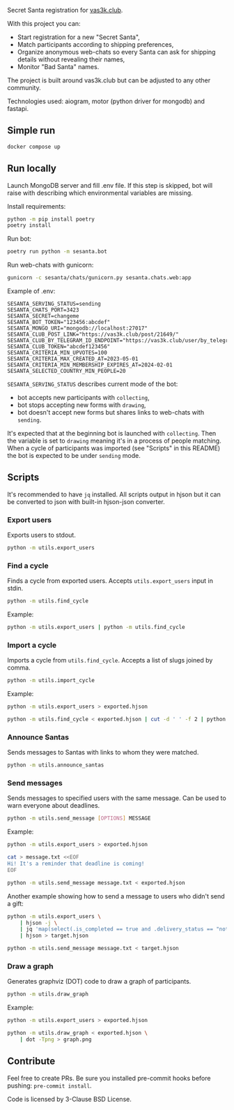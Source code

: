 Secret Santa registration for [vas3k.club](https://vas3k.club).

With this project you can:

- Start registration for a new "Secret Santa",
- Match participants according to shipping preferences,
- Organize anonymous web-chats so every Santa can ask for shipping details without
  revealing their names,
- Monitor "Bad Santa" names.

The project is built around vas3k.club but can be adjusted to any other community.

Technologies used: aiogram, motor (python driver for mongodb) and fastapi.

## Simple run

```sh
docker compose up
```

## Run locally

Launch MongoDB server and fill .env file. If this step is skipped, bot will raise with
describing which environmental variables are missing.

Install requirements:

```sh
python -m pip install poetry
poetry install
```

Run bot:

```sh
poetry run python -m sesanta.bot
```

Run web-chats with gunicorn:

```sh
gunicorn -c sesanta/chats/gunicorn.py sesanta.chats.web:app
```

Example of .env:

```
SESANTA_SERVING_STATUS=sending
SESANTA_CHATS_PORT=3423
SESANTA_SECRET=changeme
SESANTA_BOT_TOKEN="123456:abcdef"
SESANTA_MONGO_URI="mongodb://localhost:27017"
SESANTA_CLUB_POST_LINK="https://vas3k.club/post/21649/"
SESANTA_CLUB_BY_TELEGRAM_ID_ENDPOINT="https://vas3k.club/user/by_telegram_id"
SESANTA_CLUB_TOKEN="abcdef123456"
SESANTA_CRITERIA_MIN_UPVOTES=100
SESANTA_CRITERIA_MAX_CREATED_AT=2023-05-01
SESANTA_CRITERIA_MIN_MEMBERSHIP_EXPIRES_AT=2024-02-01
SESANTA_SELECTED_COUNTRY_MIN_PEOPLE=20
```

`SESANTA_SERVING_STATUS` describes current mode of the bot:

- bot accepts new participants with `collecting`,
- bot stops accepting new forms with `drawing`,
- bot doesn't accept new forms but shares links to web-chats with `sending`.

It's expected that at the beginning bot is launched with `collecting`. Then the variable
is set to `drawing` meaning it's in a process of people matching. When a cycle of
participants was imported (see "Scripts" in this README) the bot is expected to be under
`sending` mode.

## Scripts

It's recommended to have `jq` installed. All scripts output in hjson but it can be
converted to json with built-in hjson-json converter.

### Export users

Exports users to stdout.

```sh
python -m utils.export_users
```

### Find a cycle

Finds a cycle from exported users. Accepts `utils.export_users` input in stdin.

```sh
python -m utils.find_cycle
```

Example:

```sh
python -m utils.export_users | python -m utils.find_cycle
```

### Import a cycle

Imports a cycle from `utils.find_cycle`. Accepts a list of slugs joined by comma.

```sh
python -m utils.import_cycle
```

Example:

```sh
python -m utils.export_users > exported.hjson

python -m utils.find_cycle < exported.hjson | cut -d ' ' -f 2 | python -m utils.import_cycle
```

### Announce Santas

Sends messages to Santas with links to whom they were matched.

```sh
python -m utils.announce_santas
```

### Send messages

Sends messages to specified users with the same message. Can be used to warn everyone
about deadlines.

```sh
python -m utils.send_message [OPTIONS] MESSAGE
```

Example:

```sh
python -m utils.export_users > exported.hjson

cat > message.txt <<EOF
Hi! It's a reminder that deadline is coming!
EOF

python -m utils.send_message message.txt < exported.hjson
```

Another example showing how to send a message to users who didn't send a gift:

```sh
python -m utils.export_users \
    | hjson -j \
    | jq 'map(select(.is_completed == true and .delivery_status == "not_sent"))' \
    | hjson > target.hjson

python -m utils.send_message message.txt < target.hjson
```

### Draw a graph

Generates graphviz (DOT) code to draw a graph of participants.

```sh
python -m utils.draw_graph
```

Example:

```sh
python -m utils.export_users > exported.hjson

python -m utils.draw_graph < exported.hjson \
    | dot -Tpng > graph.png
```

## Contribute

Feel free to create PRs. Be sure you installed pre-commit hooks before pushing:
`pre-commit install`.

Code is licensed by 3-Clause BSD License.
